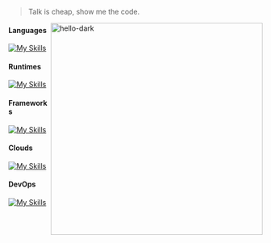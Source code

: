 

> Talk is cheap, show me the code.

<img align="right" src="https://github-readme-stats.vercel.app/api?username=gjuoun&show_icons=true&&count_private=true" alt="hello-dark" height="" width="420" />
  

#### Languages
[![My Skills](https://skillicons.dev/icons?i=typescript,javascript,rust,python)](https://skillicons.dev)


#### Runtimes
[![My Skills](https://skillicons.dev/icons?i=nodejs,deno,workers)](https://skillicons.dev)


#### Frameworks
[![My Skills](https://skillicons.dev/icons?i=react,tailwind,nextjs,nestjs,express,graphql)](https://skillicons.dev)


#### Clouds
[![My Skills](https://skillicons.dev/icons?i=gcp,aws,azure,cloudflare)](https://skillicons.dev)


#### DevOps
[![My Skills](https://skillicons.dev/icons?i=docker,kubernetes,githubactions)](https://skillicons.dev)
